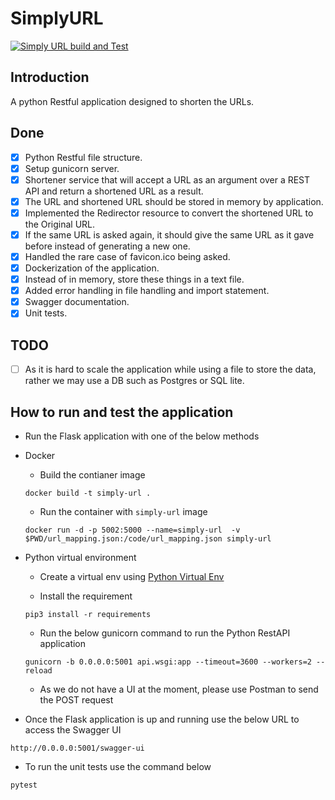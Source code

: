 # SimplyURL

[![Simply URL build and Test](https://github.com/C-Society/SimplyURL/workflows/simply-url/badge.svg)](https://github.com/C-Society/SimplyURL/actions)

## Introduction

A python Restful application designed to shorten the URLs.

## Done

- [x] Python Restful file structure.
- [x] Setup gunicorn server.
- [x] Shortener service that will accept a URL as an argument over a REST API and return a shortened URL as a result.
- [x] The URL and shortened URL should be stored in memory by application.
- [x] Implemented the Redirector resource to convert the shortened URL to the Original URL.
- [x] If the same URL is asked again, it should give the same URL as it gave before instead of generating a new one.
- [x] Handled the rare case of favicon.ico being asked.
- [x] Dockerization of the application.
- [x] Instead of in memory, store these things in a text file.
- [x] Added error handling in file handling and import statement.
- [x] Swagger documentation.
- [x] Unit tests.

## TODO

- [ ] As it is hard to scale the application while using a file to store the data, rather we may use a DB such as Postgres or SQL lite.

## How to run and test the application

- Run the Flask application with one of the below methods

- Docker

  - Build the contianer image

  ```
  docker build -t simply-url .
  ```

  - Run the container with `simply-url` image

  ```
  docker run -d -p 5002:5000 --name=simply-url  -v $PWD/url_mapping.json:/code/url_mapping.json simply-url
  ```

- Python virtual environment

  - Create a virtual env using [Python Virtual Env](https://docs.python-guide.org/dev/virtualenvs/#lower-level-virtualenv)

  - Install the requirement

  ```
  pip3 install -r requirements
  ```

  - Run the below gunicorn command to run the Python RestAPI application

  ```
  gunicorn -b 0.0.0.0:5001 api.wsgi:app --timeout=3600 --workers=2 --reload
  ```

  - As we do not have a UI at the moment, please use Postman to send the POST request

- Once the Flask application is up and running use the below URL to access the Swagger UI

```
http://0.0.0.0:5001/swagger-ui
```

- To run the unit tests use the command below

```
pytest
```

